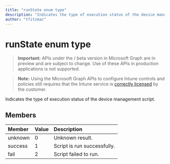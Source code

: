 ```yaml
---
title: "runState enum type"
description: "Indicates the type of execution status of the device management script."author: "tfitzmac"
---
```


# runState enum type

> **Important:** APIs under the / beta version in Microsoft Graph are in preview and are subject to change. Use of these APIs in production applications is not supported.

> **Note:** Using the Microsoft Graph APIs to configure Intune controls and policies still requires that the Intune service is [correctly licensed](https://go.microsoft.com/fwlink/?linkid=839381) by the customer.

Indicates the type of execution status of the device management script.
## Members
|Member|Value|Description|
|:---|:---|:---|
|unknown|0|Unknown result.|
|success|1|Script is run successfully.|
|fail|2|Script failed to run.|





